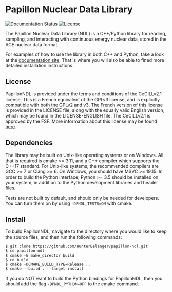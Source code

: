 # Papillon Nuclear Data Library
[![Documentation Status](https://readthedocs.org/projects/papillon-ndl/badge/?version=latest)](https://papillon-ndl.readthedocs.io/en/latest/?badge=latest)
[![License](https://img.shields.io/badge/License-CeCILL%20v2.1-brightgreen)](https://cecill.info/index.en.html)

The Papillon Nuclear Data Library (NDL) is a C++/Python library for reading,
sampling, and interacting with continuous energy nuclear data, stored in the ACE
nuclear data format.

For examples of how to use the library in both C++ and Python, take a look at
the [documentation site](https://papillon-ndl.readthedocs.io). That is where you
will also be able to fined more detailed installation instructions.

## License
PapillonNDL is provided under the terms and conditions of the CeCILLv2.1
license. This is a French equivalent of the GPLv3 license, and is explicitly
compatible with both the GPLv2 and v3. The French version of this license is
provided in the LICENSE file, along with the equally valid English version, which
may be found in the LICENSE-ENGLISH file. The CeCILLv2.1 is approved by the FSF.
More information about this license may be found [here](https://cecill.info/).

## Dependencies
The library may be built on Unix-like operating systems or on Windows. All that
is required is cmake >= 3.11, and a C++ compiler which supports the C++17
standard. For Unix-like systems, the recommended compilers are GCC >= 7 or
Clang >= 6. On Windows, you should have MSVC >= 19.15. In order to build the
Python interface, Python >= 3.5 should be installed on your system, in
addition to the Python development libraries and header files.

Tests are not built by default, and should only be needed for developers. You
can turn them on by using ```-DPNDL_TESTS=ON``` with cmake.

## Install
To build PapillonNDL, navigate to the directory where you would like to keep the
source files, and then run the following commands:
```
$ git clone https://github.com/HunterBelanger/papillon-ndl.git
$ cd papillon-ndl
$ cmake -E make_director build
$ cd build
$ cmake -DCMAKE_BUILD_TYPE=Release ..
$ cmake --build . --target install
```

If you do NOT want to build the Python bindings for PapillonNDL, then you should
add the flag ```-DPNDL_PYTHON=OFF``` to the cmake command.
